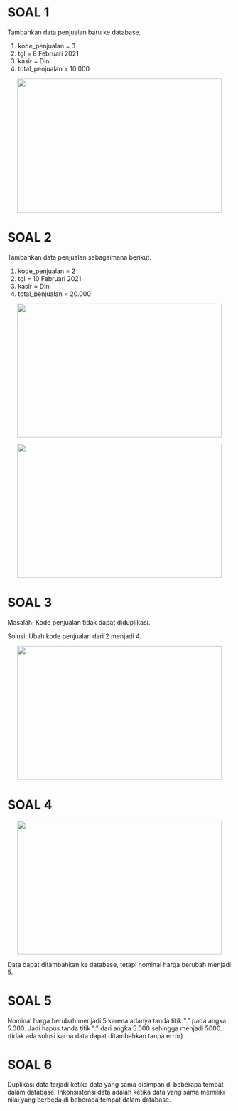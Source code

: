 <h1> SOAL 1 </h1>
Tambahkan data penjualan baru ke database.


1.	kode_penjualan = 3 
2.	tgl = 8 Februari 2021
3.	kasir = Dini
4.	total_penjualan = 10.000
<p align="center">
  <img width="460" height="300" src="https://i.imgur.com/LxUH0JM.png">
</p>

<h1>SOAL 2 </h1>
Tambahkan data penjualan sebagaimana berikut.

1.	kode_penjualan = 2
2.	tgl = 10 Februari 2021
3.	kasir = Dini
4.	total_penjualan = 20.000
<p align="center">
  <img width="460" height="300" src="https://i.imgur.com/GOAExIq.png">
</p>
<p align="center">
  <img width="460" height="300" src="https://i.imgur.com/2FcZ2pH.png">
</p>

<h1>SOAL 3 </h1>
Masalah:
Kode penjualan tidak dapat diduplikasi.

Solusi:
Ubah kode penjualan dari 2 menjadi 4.
<p align="center">
  <img width="460" height="300" src="https://i.imgur.com/qW5VQP4.png">
</p>

<h1> SOAL 4 </h1>
<p align="center">
  <img width="460" height="300" src="https://i.imgur.com/L2eIkem.png">
</p>
Data dapat ditambahkan ke database, tetapi nominal harga berubah menjadi 5.

<h1> SOAL 5 </h1>
Nominal harga berubah menjadi 5 karena adanya tanda titik "." pada angka 5.000.
Jadi hapus tanda titik "." dari angka 5.000 sehingga menjadi 5000.
(tidak ada solusi karna data dapat ditambahkan tanpa error)


<h1> SOAL 6 </h1>
Duplikasi data terjadi ketika data yang sama disimpan di beberapa tempat dalam database.
Inkonsistensi data adalah ketika data yang sama memiliki nilai yang berbeda di beberapa tempat dalam database.
